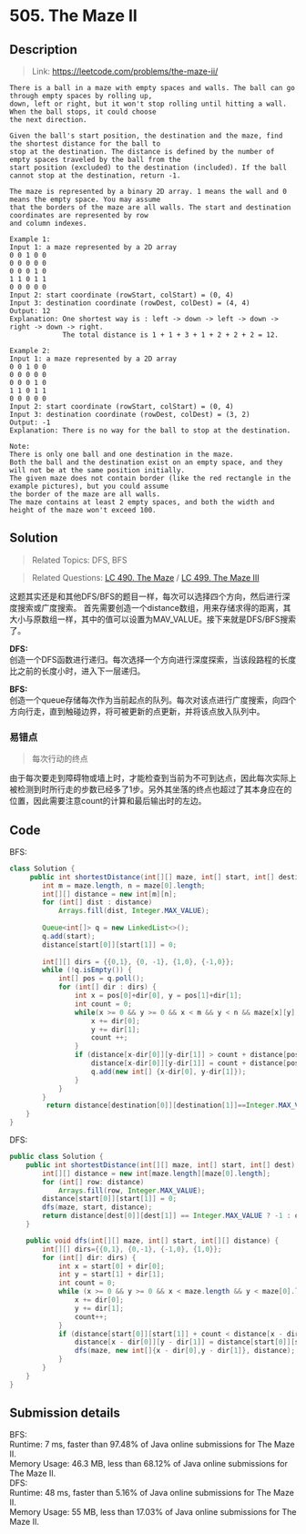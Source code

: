 # 505. The Maze II

## Description

> Link: https://leetcode.com/problems/the-maze-ii/

```
There is a ball in a maze with empty spaces and walls. The ball can go through empty spaces by rolling up, 
down, left or right, but it won't stop rolling until hitting a wall. When the ball stops, it could choose 
the next direction.

Given the ball's start position, the destination and the maze, find the shortest distance for the ball to 
stop at the destination. The distance is defined by the number of empty spaces traveled by the ball from the
start position (excluded) to the destination (included). If the ball cannot stop at the destination, return -1.

The maze is represented by a binary 2D array. 1 means the wall and 0 means the empty space. You may assume 
that the borders of the maze are all walls. The start and destination coordinates are represented by row 
and column indexes. 

Example 1:
Input 1: a maze represented by a 2D array
0 0 1 0 0
0 0 0 0 0
0 0 0 1 0
1 1 0 1 1
0 0 0 0 0
Input 2: start coordinate (rowStart, colStart) = (0, 4)
Input 3: destination coordinate (rowDest, colDest) = (4, 4)
Output: 12
Explanation: One shortest way is : left -> down -> left -> down -> right -> down -> right.
             The total distance is 1 + 1 + 3 + 1 + 2 + 2 + 2 = 12.

Example 2:
Input 1: a maze represented by a 2D array
0 0 1 0 0
0 0 0 0 0
0 0 0 1 0
1 1 0 1 1
0 0 0 0 0
Input 2: start coordinate (rowStart, colStart) = (0, 4)
Input 3: destination coordinate (rowDest, colDest) = (3, 2)
Output: -1
Explanation: There is no way for the ball to stop at the destination.

Note:
There is only one ball and one destination in the maze.
Both the ball and the destination exist on an empty space, and they will not be at the same position initially.
The given maze does not contain border (like the red rectangle in the example pictures), but you could assume 
the border of the maze are all walls.
The maze contains at least 2 empty spaces, and both the width and height of the maze won't exceed 100.

```


## Solution

> Related Topics: DFS, BFS

> Related Questions: [LC 490. The Maze]() / [LC 499. The Maze III]()

这题其实还是和其他DFS/BFS的题目一样，每次可以选择四个方向，然后进行深度搜索或广度搜索。
首先需要创造一个distance数组，用来存储求得的距离，其大小与原数组一样，其中的值可以设置为MAV_VALUE。接下来就是DFS/BFS搜索了。

**DFS:**<BR>
创造一个DFS函数进行递归。每次选择一个方向进行深度探索，当该段路程的长度比之前的长度小时，进入下一层递归。

**BFS:**<br>
创造一个queue存储每次作为当前起点的队列。每次对该点进行广度搜索，向四个方向行走，直到触碰边界，将可被更新的点更新，并将该点放入队列中。

### 易错点
> 每次行动的终点

由于每次要走到障碍物或墙上时，才能检查到当前为不可到达点，因此每次实际上被检测到时所行走的步数已经多了1步。另外其坐落的终点也超过了其本身应在的位置，因此需要注意count的计算和最后输出时的左边。

## Code
BFS:
```java
class Solution {
     public int shortestDistance(int[][] maze, int[] start, int[] destination) {
        int m = maze.length, n = maze[0].length;
        int[][] distance = new int[m][n];
        for (int[] dist : distance) 
            Arrays.fill(dist, Integer.MAX_VALUE);
        
        Queue<int[]> q = new LinkedList<>();
        q.add(start);
        distance[start[0]][start[1]] = 0;
        
        int[][] dirs = {{0,1}, {0, -1}, {1,0}, {-1,0}};
        while (!q.isEmpty()) {
            int[] pos = q.poll();
            for (int[] dir : dirs) {
                int x = pos[0]+dir[0], y = pos[1]+dir[1];
                int count = 0;
                while(x >= 0 && y >= 0 && x < m && y < n && maze[x][y] == 0) {
                    x += dir[0];
                    y += dir[1];
                    count ++;
                }
                if (distance[x-dir[0]][y-dir[1]] > count + distance[pos[0]][pos[1]]) {
                    distance[x-dir[0]][y-dir[1]] = count + distance[pos[0]][pos[1]];
                    q.add(new int[] {x-dir[0], y-dir[1]});
                }
            }
        }
         return distance[destination[0]][destination[1]]==Integer.MAX_VALUE?-1:distance[destination[0]][destination[1]];
    }
}
```
DFS:
```JAVA
public class Solution {
    public int shortestDistance(int[][] maze, int[] start, int[] dest) {
        int[][] distance = new int[maze.length][maze[0].length];
        for (int[] row: distance)
            Arrays.fill(row, Integer.MAX_VALUE);
        distance[start[0]][start[1]] = 0;
        dfs(maze, start, distance);
        return distance[dest[0]][dest[1]] == Integer.MAX_VALUE ? -1 : distance[dest[0]][dest[1]];
    }

    public void dfs(int[][] maze, int[] start, int[][] distance) {
        int[][] dirs={{0,1}, {0,-1}, {-1,0}, {1,0}};
        for (int[] dir: dirs) {
            int x = start[0] + dir[0];
            int y = start[1] + dir[1];
            int count = 0;
            while (x >= 0 && y >= 0 && x < maze.length && y < maze[0].length && maze[x][y] == 0) {
                x += dir[0];
                y += dir[1];
                count++;
            }
            if (distance[start[0]][start[1]] + count < distance[x - dir[0]][y - dir[1]]) {
                distance[x - dir[0]][y - dir[1]] = distance[start[0]][start[1]] + count;
                dfs(maze, new int[]{x - dir[0],y - dir[1]}, distance);
            }
        }
    }
}
```

## Submission details
BFS:<BR>
Runtime: 7 ms, faster than 97.48% of Java online submissions for The Maze II.<BR>
Memory Usage: 46.3 MB, less than 68.12% of Java online submissions for The Maze II.<BR>
DFS:<BR>
Runtime: 48 ms, faster than 5.16% of Java online submissions for The Maze II.<BR>
Memory Usage: 55 MB, less than 17.03% of Java online submissions for The Maze II.
